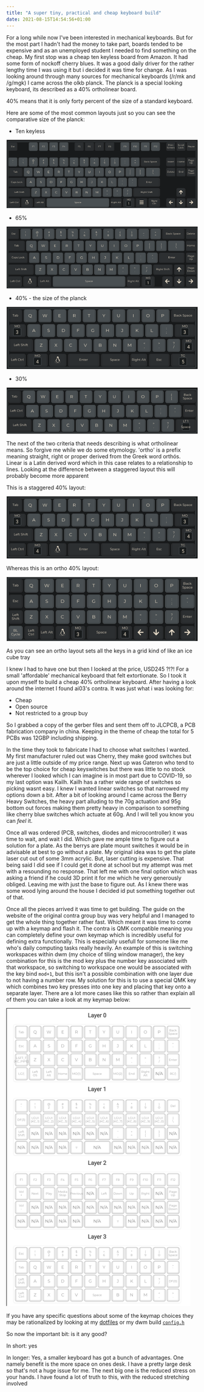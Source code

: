 ```yaml
---
title: "A super tiny, practical and cheap keyboard build"
date: 2021-08-15T14:54:56+01:00
---
```

For a long while now I've been interested in mechanical keyboards. But for the most part I hadn't had the money to take part, boards tended to be expensive and as an unemployed student I needed to find something on the cheap. My first stop was a cheap ten keyless board from Amazon. It had some form of nockoff cherry blues. It was a good daily driver for the rather lengthy time I was using it but i decided it was time for change. As I was looking around through many sources for mechanical keyboards (/r/mk and /g/mgk) I came across the olkb planck. The planck is a special looking keyboard, its described as a 40% ortholinear board. 

40% means that it is only forty percent of the size of a standard keyboard. 

Here are some of the most common layouts just so you can see the comparative size of the planck:

- Ten keyless

![/images/tkl.png](/images/tkl.png)

- 65%

![/images/65.png](/images/65.png)

- 40% - the size of the planck

![images/40.png](/images/40.png)

- 30%

![images/30.png](/images/30.png)

The next of the two criteria that needs describing is what ortholinear means. So forgive me while we do some etymology. 'ortho' is a prefix meaning straight, right or proper derived from the Greek word orthós. Linear is a Latin derived word which in this case relates to a relationship to lines. Looking at the difference between a staggered layout this will probably become more apparent

This is a staggered 40% layout:

![images/40%201.png](/images/40%201.png)

Whereas this is an ortho 40% layout:

![images/planck.png](/images/planck.png)

As you can see an ortho layout sets all the keys in a grid kind of like an ice cube tray

I knew I had to have one but then I looked at the price, USD245 ?!?! For a small 'affordable' mechanical keyboard that felt extortionate. So I took it upon myself to build a cheap 40% ortholinear keyboard. After having a look around the internet I found ai03's contra. It was just what i was looking for:

- Cheap
- Open source
- Not restricted to a group buy

So I grabbed a copy of the gerber files and sent them off to JLCPCB, a  PCB fabrication company in china. Keeping in the theme of cheap the total for 5 PCBs was 12GBP including shipping. 

In the time they took to fabricate I had to choose what switches I wanted. My first manufacturer ruled out was Cherry, they make good switches but are just a little outside of my price range. Next up was Gateron who tend to be the top choice for cheap keyswitches but there was little to no stock wherever I looked which I can imagine is in most part due to COVID-19, so my last option was Kailh. Kailh has a rather wide range of switches so picking wasnt easy. I knew I wanted linear switches so that narrowed my options down a bit. After a bit of looking around I came across the Berry Heavy Switches, the heavy part alluding to the 70g actuation and 95g bottom out forces making them pretty heavy in comparison to something like cherry blue switches which actuate at 60g. And I will tell you know you can *feel* it. 

Once all was ordered (PCB, switches, diodes and microcontroller) it was time to wait, and wait I did. Which gave me ample time to figure out a solution for a plate. As the berrys are plate mount switches it would be in advisable at best to go without a plate. My original idea was to get the plate laser cut out of some 3mm acrylic. But, laser cutting is expensive. That being said I did see if I could get it done at school but my attempt was met with a resounding no response. That left me with one final option which was asking a friend if he could 3D print it for me which he very generously obliged. Leaving me with just the base to figure out. As I knew there was some wood lying around the house I decided id put something together out of that.

Once all the pieces arrived it was time to get building. The guide on the website of the original contra group buy was very helpful and I managed to get the whole thing together rather fast. Which meant it was time to come up with a keymap and flash it. The contra is QMK compatible meaning you can completely define your own keymap which is incredibly useful for defining extra functionally. This is especially usefull for someone like me who's daily computing tasks really heavily. An example of this is switching workspaces within dwm (my choice of tiling window manager), the key combination for this is the mod key plus the number key associated with that workspace, so switching to workspace one would be associated with the key bind `mod+1`, but this isn't a possible combination with one layer due to not having a number row. My solution for this is to use a special QMK key which combines two key presses into one key and placing that key onto a separate layer. There are a lot more cases like this so rather than explain all of them you can take a look at my keymap below:

![images/keymap.png](/images/keymap.png)

If you have any specific questions about some of the keymap choices they may be rationalized by looking at my [dotfiles](https://github.com/manfromth3m0oN/dots)
or my dwm build [`config.h`](https://github.com/manfromth3m0oN/dwm-bsd/blob/master/config.h)

So now the important bit: is it any good?

In short: yes

In longer: Yes, a smaller keyboard has got a bunch of advantages. One namely benefit is the more space on ones desk. I have a pretty large desk so that's not a huge issue for me. The next big one is the reduced stress on your hands. I have found a lot of truth to this, with the reduced stretching involved
